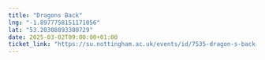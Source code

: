 ```yaml
---
title: "Dragons Back"
lng: "-1.8977758151171056"
lat: "53.20308893380729"
date: 2025-03-02T09:00:00+01:00
ticket_link: "https://su.nottingham.ac.uk/events/id/7535-dragon-s-back-sunday-hike"
---
```

